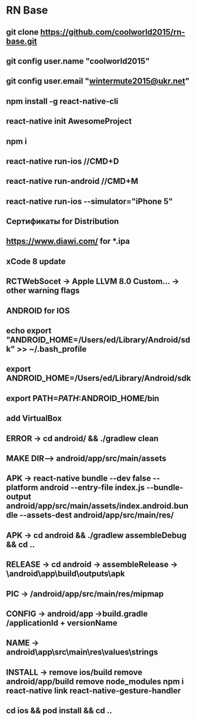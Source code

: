 # RN Base
git clone https://github.com/coolworld2015/rn-base.git
-------------------------------------------------------------------------------------------------
git config user.name "coolworld2015"
-------------------------------------------------------------------------------------------------
git config user.email "wintermute2015@ukr.net"
-------------------------------------------------------------------------------------------------
npm install -g react-native-cli
-------------------------------------------------------------------------------------------------
react-native init AwesomeProject
-------------------------------------------------------------------------------------------------
npm i
-------------------------------------------------------------------------------------------------
react-native run-ios //CMD+D
-------------------------------------------------------------------------------------------------
react-native run-android //CMD+M
-------------------------------------------------------------------------------------------------
react-native run-ios --simulator="iPhone 5"
-------------------------------------------------------------------------------------------------
Сертификаты for Distribution
-------------------------------------------------------------------------------------------------
https://www.diawi.com/ for *.ipa
-------------------------------------------------------------------------------------------------
xCode 8 update
-------------------------------------------------------------------------------------------------
RCTWebSocet -> Apple LLVM 8.0 Custom... -> other warning flags
-------------------------------------------------------------------------------------------------
ANDROID for IOS
-------------------------------------------------------------------------------------------------
echo export "ANDROID_HOME=/Users/ed/Library/Android/sdk" >> ~/.bash_profile
-------------------------------------------------------------------------------------------------
export ANDROID_HOME=/Users/ed/Library/Android/sdk
-------------------------------------------------------------------------------------------------
export PATH=$PATH:$ANDROID_HOME/bin
-------------------------------------------------------------------------------------------------
add VirtualBox
-------------------------------------------------------------------------------------------------
ERROR -> cd android/ && ./gradlew clean
-------------------------------------------------------------------------------------------------
MAKE DIR--> android/app/src/main/assets
-------------------------------------------------------------------------------------------------
APK -> react-native bundle --dev false --platform android --entry-file index.js --bundle-output android/app/src/main/assets/index.android.bundle --assets-dest android/app/src/main/res/ 
-------------------------------------------------------------------------------------------------
APK -> cd android && ./gradlew assembleDebug && cd ..
-------------------------------------------------------------------------------------------------
RELEASE -> cd android -> assembleRelease -> \android\app\build\outputs\apk
-------------------------------------------------------------------------------------------------
PIC -> /android/app/src/main/res/mipmap
-------------------------------------------------------------------------------------------------
CONFIG -> android/app ->build.gradle /applicationId + versionName
-------------------------------------------------------------------------------------------------
NAME -> android\app\src\main\res\values\strings
-------------------------------------------------------------------------------------------------
INSTALL ->
remove ios/build
remove android/app/build
remove node_modules
npm i
react-native link react-native-gesture-handler
-------------------------------------------------------------------------------------------------
cd ios && pod install && cd ..
-------------------------------------------------------------------------------------------------
